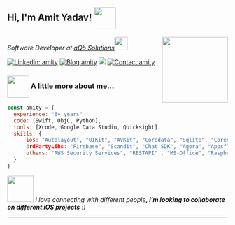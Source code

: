 <h2> Hi, I'm Amit Yadav! <img src="https://media.giphy.com/media/26Fxy3Iz1ari8oytO/giphy.gif" width="50" align='center'></h2>
<img align='right' src="https://media.giphy.com/media/d9IfL7seBexHLct75B/giphy.gif" width="150" >
<p><em>Software Developer at <a href="https://www.aqbsolutions.com/">aQb Solutions</a><img src="https://media.giphy.com/media/WUlplcMpOCEmTGBtBW/giphy.gif" width="30"> 
</em></p>


[![Linkedin: amity](https://img.shields.io/badge/-amityadav-blue?style=flat-square&logo=Linkedin&logoColor=white&link=https://www.linkedin.com/in/amit-yadav-859bb56a/)](https://www.linkedin.com/in/amit-yadav-859bb56a/)
[![Blog amity](https://img.shields.io/badge/blog-amity-brightgreen)](https://amity786.medium.com/)
![](https://komarev.com/ghpvc/?username=ay1920)
[![Contact amity](https://img.shields.io/badge/contact-amity-brightgreen)](mailto:amity.swarn@gmail.com)

### <img src="https://media.giphy.com/media/kYYCHyJNrrtRHAK2e6/giphy.gif" width="50" align='center'> A little more about me...  

```javascript
const amity = {
  experience: "6+ years"
  code: [Swift, ObjC, Python],
  tools: [Xcode, Google Data Studio, Quicksight],
  skills: {
      ios: "Autolayout", "UIKit", "AVKit", "Coredata", "Sqlite", "CoreAnimation",
      3rdPartyLibs: "Firebase", "Scandit", "Chat SDK", "Agora", "Appsflyer", "Google Analytics"
      others: "AWS Security Services", "RESTAPI" , "MS-Office", "Raspberry Pi"
  }
}
```

<img src="https://media.giphy.com/media/gF2m2JOyGReppog8hU/giphy.gif" width="60"> <em>I love connecting with different people<b>, I’m looking to collaborate on different iOS projects</b> :)</em>

---
